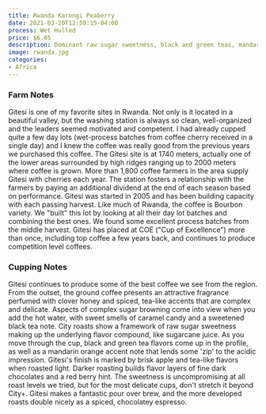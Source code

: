 ```yaml
---
title: Rwanda Karongi Peaberry
date: 2021-03-20T12:59:15-04:00
process: Wet Hulled
price: $6.05
description: Dominant raw sugar sweetness, black and green teas, mandarin and apple accents, and a crisp finish. Elegant pour over and darker roasts double nicely as espresso. City to Full City. Good for espresso.
image: rwanda.jpg
categories: 
- Africa
---
```

### Farm Notes ##
Gitesi is one of my favorite sites in Rwanda. Not only is it located in a beautiful valley, but the washing station is always so clean, well-organized and the leaders seemed motivated and competent. I had already cupped quite a few day lots (wet-process batches from coffee cherry received in a single day) and I knew the coffee was really good from the previous years we purchased this coffee. The Gitesi site is at 1740 meters, actually one of the lower areas surrounded by high ridges ranging up to 2000 meters where coffee is grown. More than 1,800 coffee farmers in the area supply Gitesi with cherries each year. The station fosters a relationship with the farmers by paying an additional dividend at the end of each season based on performance. Gitesi was started in 2005 and has been building capacity with each passing harvest. Like much of Rwanda, the coffee is Bourbon variety. We "built" this lot by looking at all their day lot batches and combining the best ones. We found some excellent process batches from the middle harvest. Gitesi has placed at COE ("Cup of Excellence") more than once, including top coffee a few years back, and  continues to produce competition level coffees.

### Cupping Notes ##
Gitesi continues to produce some of the best coffee we see from the region. From the outset, the ground coffee presents an attractive fragrance perfumed with clover honey and spiced, tea-like accents that are complex and delicate. Aspects of complex sugar browning come into view when you add the hot water, with sweet smells of caramel candy and a sweetened black tea note. City roasts show a framework of raw sugar sweetness making up the underlying flavor compound, like sugarcane juice. As you move through the cup, black and green tea flavors come up in the profile, as well as a mandarin orange accent note that lends some 'zip' to the acidic impression. Gitesi's finish is marked by brisk apple and tea-like flavors when roasted light. Darker roasting builds flavor layers of fine dark chocolates and a red berry hint. The sweetness is uncompromising at all roast levels we tried, but for the most delicate cups, don't stretch it beyond City+. Gitesi makes a fantastic pour over brew, and the more developed roasts double nicely as a spiced, chocolatey espresso.